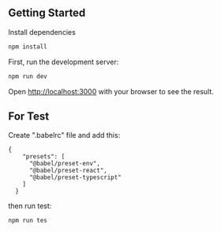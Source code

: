 ## Getting Started
Install dependencies

```bash
npm install
```

First, run the development server:

```bash
npm run dev
```

Open [http://localhost:3000](http://localhost:3000) with your browser to see the result.

## For Test

Create ".babelrc" file and add this:
```
{
    "presets": [
      "@babel/preset-env",
      "@babel/preset-react",
      "@babel/preset-typescript"
    ]
  }
```
then run test:

```bash
npm run tes
```
